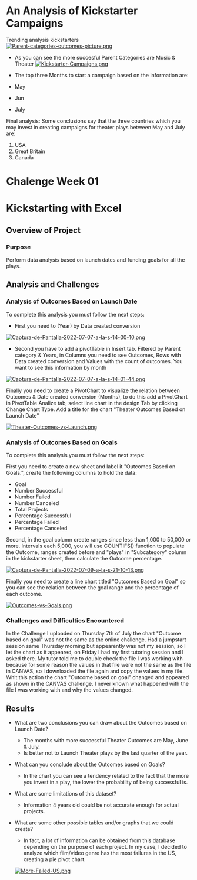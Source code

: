 # An Analysis of Kickstarter Campaigns
Trending analysis kickstarters  
[![Parent-categories-outcomes-picture.png](https://i.postimg.cc/TPJ1Z3zt/Parent-categories-outcomes-picture.png)](https://postimg.cc/t1796pC6)
* As you can see the more succesful Parent Categories are Music & Theater 
[![Kickstarter-Campaigns.png](https://i.postimg.cc/0NVxYKR1/Kickstarter-Campaigns.png)](https://postimg.cc/KK3dFz80)

* The top three Months to start a campaign based on the information are:

* May
* Jun 
* July

Final analysis: Some conclusions say that the three countries which you may invest in creating campaigns for theater plays between May and July are:

1. USA
2. Great Britain 
3. Canada 




# Chalenge Week 01 

# Kickstarting with Excel

## Overview of Project

### Purpose

Perform data analysis based on launch dates and funding goals for all the plays. 

## Analysis and Challenges

### Analysis of Outcomes Based on Launch Date

To complete this analysis you must follow the next steps:

- First you need to (Year) by Data created conversion 

[![Captura-de-Pantalla-2022-07-07-a-la-s-14-00-10.png](https://i.postimg.cc/GhG8jLyK/Captura-de-Pantalla-2022-07-07-a-la-s-14-00-10.png)](https://postimg.cc/zVDGz1pH)

- Second you have to add a pivotTable in Insert tab. Filtered by Parent category & Years, in Columns you need to see Outcomes, Rows with Data created conversion and Values with the count of outcomes. You want to see this information by month 

[![Captura-de-Pantalla-2022-07-07-a-la-s-14-01-44.png](https://i.postimg.cc/YqP4k4wt/Captura-de-Pantalla-2022-07-07-a-la-s-14-01-44.png)](https://postimg.cc/PPmfQ5x7)

Finally you need to create a PivotChart to visualize the relation between Outcomes & Date created conversion (Months), to do this add a PivotChart in PivotTable Analize tab, select line chart in the design Tab by clicking Change Chart Type. Add a title for the chart "Theater Outcomes Based on Launch Date"

[![Theater-Outcomes-vs-Launch.png](https://i.postimg.cc/X7MstfWf/Theater-Outcomes-vs-Launch.png)](https://postimg.cc/s1cPhZvx)

### Analysis of Outcomes Based on Goals

To complete this analysis you must follow the next steps:

First you need to create a new sheet and label it "Outcomes Based on Goals.", create the following columns to hold the data:
- Goal
- Number Successful
- Number Failed
- Number Canceled
- Total Projects
- Percentage Successful
- Percentage Failed
- Percentage Canceled

Second, in the goal column create ranges since less than 1,000 to 50,000 or more. Intervals each 5,000, you will use COUNTIFS() function to populate the Outcome, ranges created before and "plays" in "Subcategory" column in the kickstarter sheet, then calculate the Outcome percentage.

[![Captura-de-Pantalla-2022-07-09-a-la-s-21-10-13.png](https://i.postimg.cc/T3wprCZv/Captura-de-Pantalla-2022-07-09-a-la-s-21-10-13.png)](https://postimg.cc/gnCzpqzg)

Finally you need to create a line chart titled "Outcomes Based on Goal" so you can see the relation between the goal range and the percentage of each outcome. 

[![Outcomes-vs-Goals.png](https://i.postimg.cc/vZcZ1DVQ/Outcomes-vs-Goals.png)](https://postimg.cc/rD2k3Vjb)

### Challenges and Difficulties Encountered

In the Challenge I uploaded on Thursday 7th of July the chart "Outcome based on goal" was not the same as the online challenge. Had a jumpstart session same Thursday morning but appearently was not my session, so I let the chart as it appeared, on Friday I had my first tutoring session and I asked there. My tutor told me to double check the file I was working with because for some reason the values in that file were not the same as the file in CANVAS, so I downloaded the file again and copy the values in my file. Whit this action the chart "Outcome based on goal" changed and appeared as shown in the CANVAS challenge. I never known what happened with the file I was working with and why the values changed.                                                 

## Results

- What are two conclusions you can draw about the Outcomes based on Launch Date?
	
	* The months with more successful Theater Outcomes are May, June & July.
	* Is better not to Launch Theater plays by the last quarter of the year. 

- What can you conclude about the Outcomes based on Goals?

	* In the chart you can see a tendency related to the fact that the more you invest in a play, the lower the probability of being successful is.

- What are some limitations of this dataset?

	* Information 4 years old could be not accurate enough for actual projects. 

- What are some other possible tables and/or graphs that we could create?

	* In fact, a lot of information can be obtained from this database depending on the purpose of each project. In my case, I decided to analyze which film/video genre has the most failures in the US, creating a pie pivot chart.


	[![More-Failed-US.png](https://i.postimg.cc/Hs5QMRf5/More-Failed-US.png)](https://postimg.cc/SJS2FTQN)
